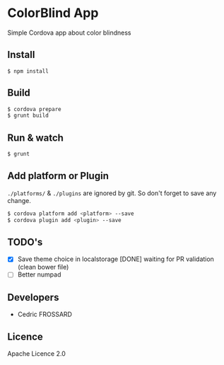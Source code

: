 ColorBlind App
===============

Simple Cordova app about color blindness

Install
-------

```
$ npm install
```

Build
-----

```bash
$ cordova prepare
$ grunt build
```

Run & watch
-----------

```bash
$ grunt
```

Add platform or Plugin
----------------------

`./platforms/` & `./plugins` are ignored by git. So don't forget to save any change.

```bash
$ cordova platform add <platform> --save
$ cordova plugin add <plugin> --save
```

TODO's
------

 - [X] Save theme choice in localstorage [DONE] waiting for PR validation (clean bower file)
 - [ ] Better numpad

Developers
-----------

 - Cedric FROSSARD

Licence
-------
Apache Licence 2.0
